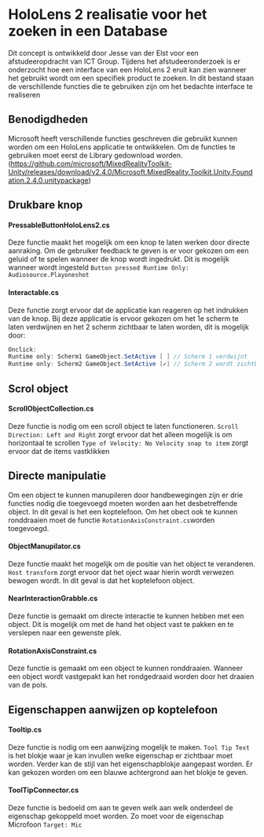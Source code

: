 # HoloLens 2 realisatie voor het zoeken in een Database

Dit concept is ontwikkeld door Jesse van der Elst voor een afstudeeropdracht van ICT Group. Tijdens het afstudeeronderzoek is er onderzocht hoe een interface van een HoloLens 2 eruit kan zien wanneer het gebruikt wordt om een specifiek product te zoeken. In dit bestand staan de verschillende functies die te gebruiken zijn om het bedachte interface te realiseren

## Benodigdheden
Microsoft heeft verschillende functies geschreven die gebruikt kunnen worden om een HoloLens applicatie te ontwikkelen. Om de functies te gebruiken moet eerst de Library gedownload worden. (https://github.com/microsoft/MixedRealityToolkit-Unity/releases/download/v2.4.0/Microsoft.MixedReality.Toolkit.Unity.Foundation.2.4.0.unitypackage)

## Drukbare knop

#### PressableButtonHoloLens2.cs
Deze functie maakt het mogelijk om een knop te laten werken door directe aanraking. Om de gebruiker feedback te geven is er voor gekozen om een geluid of te spelen wanneer de knop wordt ingedrukt. Dit is mogelijk wanneer wordt ingesteld `Button pressed Runtime Only: Audiosource.Playoneshot`

#### Interactable.cs
Deze functie zorgt ervoor dat de applicatie kan reageren op het indrukken van de knop. Bij deze applicatie is ervoor gekozen om het 1e scherm te laten verdwijnen en het 2 scherm zichtbaar te laten worden, dit is mogelijk door:
```c#
Onclick:
Runtime only: Scherm1 GameObject.SetActive [ ] // Scherm 1 verdwijnt
Runtime only: Scherm2 GameObject.SetActive [✓] // Scherm 2 wordt zichtbaar

```


## Scrol object

#### ScrollObjectCollection.cs
Deze functie is nodig om een scroll object te laten functioneren. 
`Scroll Direction: Left and Right` zorgt ervoor dat het alleen mogelijk is om horizontaal te scrollen
`Type of Velocity: No Velocity snap to item` zorgt ervoor dat de items vastklikken

## Directe manipulatie
Om een object te kunnen manupileren door handbewegingen zijn er drie functies nodig die toegevoegd moeten worden aan het desbetreffende object. In dit geval is het een koptelefoon. Om het obect ook te kunnen ronddraaien moet de functie `RotationAxisConstraint.cs`worden toegevoegd.

#### ObjectManupilator.cs
Deze functie maakt het mogelijk om de positie van het object te veranderen. `Host transform` zorgt ervoor dat het oject waar hierin wordt verwezen bewogen wordt. In dit geval is dat het koptelefoon object.

#### NearInteractionGrabble.cs
Deze functie is gemaakt om directe interactie te kunnen hebben met een object. Dit is mogelijk om met de hand het object vast te pakken en te verslepen naar een gewenste plek. 

#### RotationAxisConstraint.cs
Deze functie is gemaakt om een object te kunnen ronddraaien. Wanneer een object wordt vastgepakt kan het rondgedraaid worden door het draaien van de pols. 

## Eigenschappen aanwijzen op koptelefoon

#### Tooltip.cs
Deze functie is nodig om een aanwijzing mogelijk te maken. `Tool Tip Text` is het blokje waar je kan invullen welke eigenschap er zichtbaar moet worden. Verder kan de stijl van het eigenschapblokje aangepast worden. Er kan gekozen worden om een blauwe achtergrond aan het blokje te geven.

#### ToolTipConnector.cs
Deze functie is bedoeld om aan te geven welk aan welk onderdeel de eigenschap gekoppeld moet worden. Zo moet voor de eigenschap Microfoon `Target: Mic`



